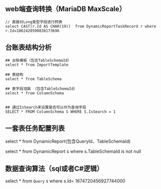 ## web端查询转换（MariaDB MaxScale）
```
// 直接对Long类型字段进行转换
select CAST(r.Id AS CHAR(19))  from DynamicReportTaskRecord r where r.Id=1862420590838173696
```

## 台账表结构分析
```
## 台账模板（包含TableSchemaId）
select * from ImportTemplate    

## 表结构
select * from TableSchema   

## 表字段泪飙 （包含TableSchemaId）
select * from ColumnSchema  


## 通过IsSearch来设置是否可以作为查询字段
SELECT * FROM ColumnSchema S WHERE S.IsSearch = 1
```

## 一套表任务配置列表
select * from DynamicReport(包含QueryId、TableSchemaId)

select * from DynamicReport s where s.TableSchemaId is not null

## 数据查询算法（sql或者C#逻辑）
select * from `Query` s where s.Id= 1674720456927744000